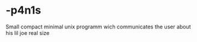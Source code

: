 # -p4n1s
Small compact minimal unix programm wich communicates the user about his lil joe real size
